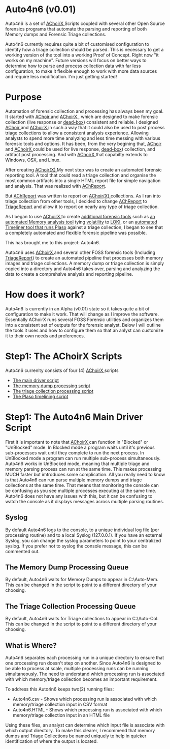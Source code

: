 # Auto4n6 (v0.01)
Auto4n6 is a set of 
<a href=https://github.com/OMENScan/AChoirX> AChoirX </a>
Scripts coupled with several other Open Source forensics programs that automate the parsing and reporting of both Memory dumps and Forensic Triage collections.

Auto4n6 currently requires quite a bit of customised configuration to identify how a triage collection should be parsed.  This is necessary to get a working version of the tool into a working Proof of Concept.  Right now "it works on my machine".  Future versions will focus on better ways to determine how to parse and process collection data with far less configuration, to make it flexible enough to work with more data sources and require less modification.  I'm just getting started!

# Purpose
Automation of forensic collection and processing has always been my goal.  It started with 
<a href=https://github.com/OMENScan/AChoir> AChoir </a> and 
<a href=https://github.com/OMENScan/AChoirX> AChoirX </a>, 
which are designed to make forensic collection (live response or 
<a href=https://github.com/OMENScan/AChoirX/tree/master/ToolsBuiltWithAChoirX/AChDBox> dead-box</a>) 
consistent and reliable. I designed 
<a href=https://github.com/OMENScan/AChoir> AChoir </a> and 
<a href=https://github.com/OMENScan/AChoirX> AChoirX </a>
in such a way that it could also be used to post process triage collections to allow a consistent analysis experience.  Allowing analysts to spend more time analyzing and less time messing with various forensic tools and options.
It has been, from the very begining that,
<a href=https://github.com/OMENScan/AChoir> AChoir </a> and 
<a href=https://github.com/OMENScan/AChoirX> AChoirX </a>
could be used for live response, 
<a href=https://github.com/OMENScan/AChoirX/tree/master/ToolsBuiltWithAChoirX/AChDBox> dead-box</a>) 
collection, and artifact post processing.  And with 
<a href=https://github.com/OMENScan/AChoirX> AChoirX </a>
that capabilty extends to Windows, OSX, and Linux.

After creating 
<a href=https://github.com/OMENScan/AChoirX> AChoir(X) </a>
My next step was to create an automated forensic reporting tool.  A tool that could read a triage collection and organise the most common artifacts into a single HTML report file for simple navigation and analysis.  That was realized with
<a href=https://github.com/OMENScan/AChReport> AChReport</a>.

But
<a href=https://github.com/OMENScan/AChReport> AChReport</a>
was written to report on 
<a href=https://github.com/OMENScan/AChoirX> AChoir(X) </a>
collections.  As I ran into triage collection from other tools, I decided to change 
<a href=https://github.com/OMENScan/AChReport> AChReport</a> to
<a href=https://github.com/OMENScan/TriageReport> TriageReport</a> 
and allow it to report on nearly any type of triage collection.

As I began to use 
<a href=https://github.com/OMENScan/AChoirX> AChoirX </a> to create
<a href=https://github.com/OMENScan/AChoirX/tree/master/ToolsBuiltWithAChoirX> additional forensic tools</a> such as 
<a href=https://github.com/OMENScan/AChoirX/tree/master/ToolsBuiltWithAChoirX/Win-VoLoki>an automated Memory analysis tool</a> tying 
<a href=https://www.volatilityfoundation.org/3> volatility</a> to 
<a href=https://github.com/Neo23x0/Loki>LOKI</a>, or an 
<a href=https://github.com/OMENScan/AChoirX/blob/master/Scripts/PlasoX.ACQ>automated Timeliner tool that runs Plaso</a>
against a triage collection, I began to see that a completely automated and flexible forensic pipeline was possible.

This has brought me to this project: Auto4n6.

Auto4n6 uses
<a href=https://github.com/OMENScan/AChoirX> AChoirX </a> 
and several other FOSS forensic tools (Including 
<a href=https://github.com/OMENScan/TriageReport> TriageReport</a>)
to create an automated pipeline that processes both memory images and triage collections.  A memory dump or triage collection is simply copied into a directory and Auto4n6 takes over, parsing and analyzing the data to create a comprehsive analysis and reporting pipeline.

# How does it work?
Auto4n6 is currently in an Alpha (v0.01) state so it takes quite a bit of configuration to make it work.  That will change as I improve the software.  Essentially AChoirX runs several FOSS Forensic utilities and organizes them into a consistent set of outputs for the forensic analyst.  Below I will outline the tools it uses and how to configure them so that an anlyst can customize it to their own needs and preferences.

# Step1: The AChoirX Scripts
Auto4n6 currenlty consists of four (4) 
<a href=https://github.com/OMENScan/AChoirX> AChoirX </a> scripts
<ul>
 <li><a href=https://github.com/OMENScan/Auto4n6/blob/main/AChoir.ACQ> The main driver script</a></li>
 <li><a href=https://github.com/OMENScan/Auto4n6/blob/main/MemProcess.ACQ> The memory dump processing script</a></li>
 <li><a href=https://github.com/OMENScan/Auto4n6/blob/main/ColProcess.ACQ> The triage collection processing script</a></li>
 <li><a href=https://github.com/OMENScan/Auto4n6/blob/main/PlasoX.ACQ> The Plaso timelining script</a></li>
</ul>

# Step1: The Auto4n6 Main Driver Script
First it is important to note that 
<a href=https://github.com/OMENScan/AChoirX> AChoirX </a> 
can function in "Blocked" or "UnBlocked" mode.  In Blocked mode a program waits until it's previous sub-processes wait until they complete to run the next process.  In UnBlocked mode a program can run multiple sub-process simultaneously. Auto4n6 works in UnBlocked mode, meaning that multiple triage and memory parsing process can run at the same time.  This makes processing MUCH faster but imtroduces some complication.  All you really need to know is that Auto4n6 can run parse multiple memory dumps and triage collections at the same time.  That means that monitoring the console can be confusing as you see multiple processes executing at the same time.  Auto4n6 does not have any issues with this, but it can be confusing to watch the console as it displays messages across multiple parsing routines.

## Syslog
By default Auto4n6 logs to the console, to a unique individual log file (per processing routine) and to a local Syslog (127.0.0.1).  If you have an external Syslog, you can change the syslog parameters to point to your centralized syslog. If you prefer not to syslog the console message, this can be commented out.

## The Memory Dump Processing Queue
By default, Auto4n6 waits for Memory Dumps to appear in C:\Auto-Mem.  This can be changed in the script to point to a different directory of your choosing.

## The Triage Collection Processing Queue
By default, Auto4n6 waits for Triage collections to appear in C:\Auto-Col.  This can be changed in the script to point to a different directory of your choosing.

## What is Where?
Auto4n6 separates each processing run in a unique directory to ensure that one processing run doesn't step on another.  Since Auto4n6 is designed to be able to process at scale, multiple processing runs can be running simultaneously.  The need to understand which processing run is associated with which memory/triage collection becomes an important requirement.

To address this Auto4n6 keeps two(2) running files:
<ul>
 <li>Auto4n6.csv - Shows which processing run is associated with which memory/triage collection input in CSV format</li>
 <li>Auto4n6.HTML - Shows which processing run is associated with which memory/triage collection input in an HTML file</li>
</ul>

Using these files, an analyst can determine which input file is associate with which output directory.  To make this clearer, I recommend that memory dumps and Triage Collections be named uniquely to help in quicker identification of where the output is located.




